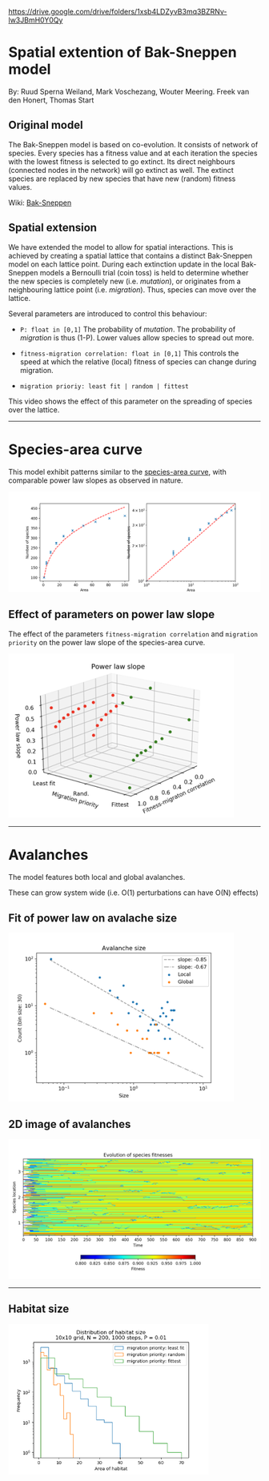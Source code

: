 https://drive.google.com/drive/folders/1xsb4LDZyvB3mq3BZRNv-lw3JBmH0Y0Qy

# Spatial extention of Bak-Sneppen model

By: Ruud Sperna Weiland, Mark Voschezang, Wouter Meering. Freek van den Honert, Thomas Start

## Original model

The Bak-Sneppen model is based on co-evolution. It consists of network of species. Every species has a fitness value and at each iteration the species with the lowest fitness is selected to go extinct. Its direct neighbours (connected nodes in the network) will go extinct as well. The extinct species are replaced by new species that have new (random) fitness values.

Wiki: [Bak-Sneppen](https://en.wikipedia.org/wiki/Bak%E2%80%93Sneppen_model)


## Spatial extension

We have extended the model to allow for spatial interactions. This is achieved by creating a spatial lattice that contains a distinct Bak-Sneppen model on each lattice point. During each extinction update in the local Bak-Sneppen models a Bernoulli trial (coin toss) is held to determine whether the new species is completely new (i.e. *mutation*), or originates from a neighbouring lattice point (i.e. *migration*). Thus, species can move over the lattice.

Several parameters are introduced to control this behaviour:

- `P: float in [0,1]`
The probability of *mutation*. The probability of *migration* is thus (1-P).
Lower values allow species to spread out more.

- `fitness-migration correlation: float in [0,1]`
This controls the speed at which the relative (local) fitness of species can change during migration. 

- `migration prioriy: least fit | random | fittest`

This video shows the effect of this parameter on the spreading of species over the lattice.



---


# Species-area curve

This model exhibit patterns similar to the [species-area curve](https://en.wikipedia.org/wiki/Species%E2%80%93area_relationship), with comparable power law slopes as observed in nature.

<img src="results/species-area.png"  width="600">

## Effect of parameters on power law slope

The effect of the parameters `fitness-migration correlation` and `migration priority` on the power law slope of the species-area curve.

<img src="results/param-tuning.png" width="450">


---



# Avalanches

The model features both local and global avalanches. 

These can grow system wide (i.e. O(1) perturbations can have O(N) effects)


## Fit of power law on avalache size

<img src="results/av-size.png" width="450">

## 2D image of avalanches

<img src="results/av.png">

---


## Habitat size

<img src="results/hist-area.png" width="400">


